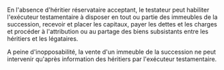 En l'absence d'héritier réservataire acceptant, le testateur peut habiliter l'exécuteur testamentaire à disposer en tout ou partie des immeubles de la succession, recevoir et placer les capitaux, payer les dettes et les charges et procéder à l'attribution ou au partage des biens subsistants entre les héritiers et les légataires.

A peine d'inopposabilité, la vente d'un immeuble de la succession ne peut intervenir qu'après information des héritiers par l'exécuteur testamentaire.
